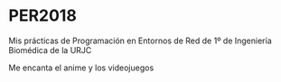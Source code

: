 # PER2018
Mis prácticas de Programación en Entornos de Red de 1º de Ingeniería Biomédica de la URJC

Me encanta el anime y los videojuegos
